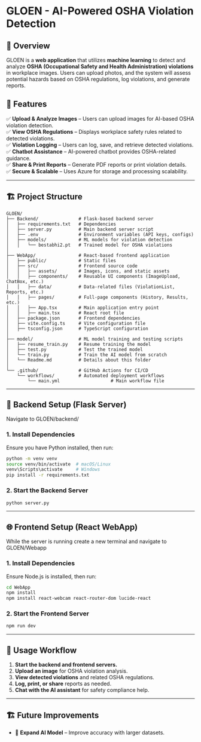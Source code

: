# GLOEN - AI-Powered OSHA Violation Detection

## 📌 Overview
GLOEN is a **web application** that utilizes **machine learning** to detect and analyze **OSHA (Occupational Safety and Health Administration) violations** in workplace images. Users can upload photos, and the system will assess potential hazards based on OSHA regulations, log violations, and generate reports.

## 🚀 Features
✅ **Upload & Analyze Images** – Users can upload images for AI-based OSHA violation detection.  
✅ **View OSHA Regulations** – Displays workplace safety rules related to detected violations.  
✅ **Violation Logging** – Users can log, save, and retrieve detected violations.  
✅ **Chatbot Assistance** – AI-powered chatbot provides OSHA-related guidance.  
✅ **Share & Print Reports** – Generate PDF reports or print violation details.  
✅ **Secure & Scalable** – Uses Azure for storage and processing scalability.  

---

## 🏗 Project Structure
```
GLOEN/
├── Backend/               # Flask-based backend server
│   ├── requirements.txt   # Dependencies
│   ├── server.py          # Main backend server script
│   ├── .env               # Environment variables (API keys, configs)
│   ├── models/            # ML models for violation detection
│   │   └── bestabhi2.pt   # Trained model for OSHA violations
│
├── WebApp/                # React-based frontend application
│   ├── public/            # Static files
│   ├── src/               # Frontend source code
│   │   ├── assets/        # Images, icons, and static assets
│   │   ├── components/    # Reusable UI components (ImageUpload, ChatBox, etc.)
│   │   ├── data/          # Data-related files (ViolationList, Reports, etc.)
│   │   ├── pages/         # Full-page components (History, Results, etc.)
│   │   ├── App.tsx        # Main application entry point
│   │   ├── main.tsx       # React root file
│   ├── package.json       # Frontend dependencies
│   ├── vite.config.ts     # Vite configuration file
│   ├── tsconfig.json      # TypeScript configuration
│
├── model/                 # ML model training and testing scripts
│   ├── resume_train.py    # Resume training the model
│   ├── test.py            # Test the trained model
│   └── train.py           # Train the AI model from scratch
│   └── Readme.md          # Details about this folder
│
└── .github/               # GitHub Actions for CI/CD
    └── workflows/         # Automated deployment workflows
        └── main.yml                   # Main workflow file
```

---

## 🔧 Backend Setup (Flask Server)
Navigate to GLOEN/backend/
### **1. Install Dependencies**
Ensure you have Python installed, then run:
```bash
python -m venv venv
source venv/bin/activate  # macOS/Linux
venv\Scripts\activate     # Windows
pip install -r requirements.txt
```

### **2. Start the Backend Server**
```bash
python server.py
```

---

## 🌐 Frontend Setup (React WebApp)
While the server is running create a new terminal and navigate to GLOEN/Webapp
### **1. Install Dependencies**
Ensure Node.js is installed, then run:
```bash
cd WebApp
npm install
npm install react-webcam react-router-dom lucide-react
```

### **2. Start the Frontend Server**
```bash
npm run dev
```

---

## 📌 Usage Workflow
1. **Start the backend and frontend servers.**
2. **Upload an image** for OSHA violation analysis.
3. **View detected violations** and related OSHA regulations.
4. **Log, print, or share** reports as needed.
5. **Chat with the AI assistant** for safety compliance help.

---

## 🏗 Future Improvements
- 🔹 **Expand AI Model** – Improve accuracy with larger datasets.
